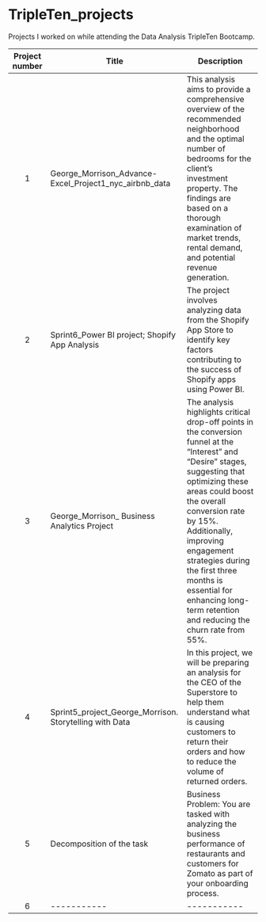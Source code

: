 # TripleTen_projects
Projects I worked on while attending the Data Analysis TripleTen Bootcamp.


| Project number | Title | Description |
| :-----------: | ----------- |----------- |
| 1 | George_Morrison_Advance-Excel_Project1_nyc_airbnb_data| This analysis aims to provide a comprehensive overview of the recommended neighborhood and the optimal number of bedrooms for the client’s investment property. The findings are based on a thorough examination of market trends, rental demand, and potential revenue generation. |
| 2 | Sprint6_Power BI project; Shopify App Analysis | The project involves analyzing data from the Shopify App Store to identify key factors contributing to the success of Shopify apps using Power BI.|
| 3 | George_Morrison_ Business Analytics Project | The analysis highlights critical drop-off points in the conversion funnel at the “Interest” and “Desire” stages, suggesting that optimizing these areas could boost the overall conversion rate by 15%. Additionally, improving engagement strategies during the first three months is essential for enhancing long-term retention and reducing the churn rate from 55%. |
| 4 | Sprint5_project_George_Morrison. Storytelling with Data | In this project, we will be preparing an analysis for the CEO of the Superstore to help them understand what is causing customers to return their orders and how to reduce the volume of returned orders. |
| 5 | Decomposition of the task |Business Problem: You are tasked with analyzing the business performance of restaurants and customers for Zomato as part of your onboarding process. |
| 6 | ----------- |----------- |
